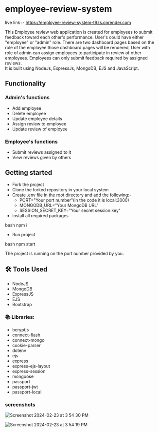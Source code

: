 # employee-review-system
live link :- https://employee-review-system-t9zs.onrender.com

This Employee review web application is created for employees to submit feedback toward each other's performance. User's could have either "employee" or "admin" role. There are two dashboard pages based on the role of the employee those dashboard pages will be rendered, User with role of admin can assign employees to participate in review of other employees. Employees can only submit feedback required by assigned reviews. \
It is built using NodeJs, ExpressJs, MongoDB, EJS and JavaScript.


## Functionality

### Admin's functions

- Add employee
- Delete employee
- Update employee details
- Assign review to employee
- Update review of employee

### Employee's functions

- Submit reviews assigned to it
- View reviews given by others

##  Getting started

- Fork the project
- Clone the forked repository in your local system
- Create .env file in the root directory and add the following:-
  - PORT="Your port number"(in the code it is local:3000)
  - MONGODB_URL="Your MongoDB URL"
  - SESSION_SECRET_KEY="Your secret session key"
- Install all required packages

bash
npm i


- Run project

bash
npm start

The project is running on the port number provided by you.

## 🛠️ Tools Used

- NodeJS
- MongoDB
- ExpressJS
- EJS
- Bootstrap

### 📚 Libraries:

- bcryptjs
- connect-flash
- connect-mongo
- cookie-parser
- dotenv
- ejs
- express
- express-ejs-layout
- express-session
- mongoose
- passport
- passport-jwt
- passport-local

### screenshots

![Screenshot 2024-02-23 at 3 54 30 PM](https://github.com/Sukesh-Hegde/Employee_review_system/assets/128299015/985c6def-e7de-4fd3-a599-a5c94c7e01c6)

![Screenshot 2024-02-23 at 3 54 19 PM](https://github.com/Sukesh-Hegde/Employee_review_system/assets/128299015/48743061-7276-44ce-9931-8a95f20cf62e)

